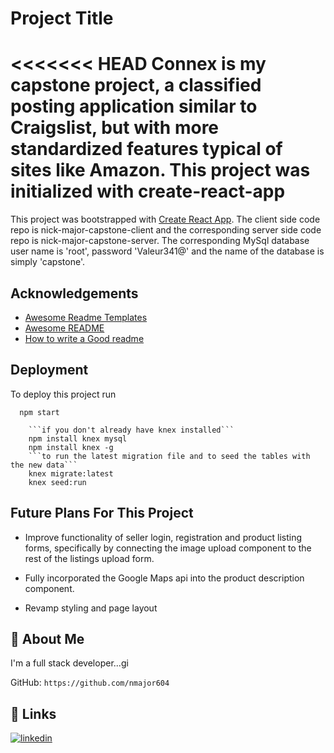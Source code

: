# Project Title

<<<<<<< HEAD
Connex is my capstone project, a classified posting application similar to Craigslist, but with more standardized features typical of sites like Amazon.
This project was initialized with create-react-app
=======
This project was bootstrapped with [Create React App](https://github.com/facebook/create-react-app).
The client side code repo is nick-major-capstone-client and the corresponding server side code repo is nick-major-capstone-server.
The corresponding MySql database user name is 'root', password 'Valeur341@' and the name of the database is simply 'capstone'.


## Acknowledgements

 - [Awesome Readme Templates](https://awesomeopensource.com/project/elangosundar/awesome-README-templates)
 - [Awesome README](https://github.com/matiassingers/awesome-readme)
 - [How to write a Good readme](https://bulldogjob.com/news/449-how-to-write-a-good-readme-for-your-github-project)


## Deployment

To deploy this project run

```node
  npm start

```
```knex
    ```if you don't already have knex installed```
    npm install knex mysql
    npm install knex -g
    ```to run the latest migration file and to seed the tables with the new data```
    knex migrate:latest
    knex seed:run
```

## Future Plans For This Project

- Improve functionality of seller login, registration and product listing forms, specifically by connecting the image upload component to the rest of the listings upload form. 

- Fully incorporated the Google Maps api into the product description component.

- Revamp styling and page layout 

## 🚀 About Me
I'm a full stack developer...gi

GitHub: `https://github.com/nmajor604`
## 🔗 Links

[![linkedin](www.linkedin.com/in/nick-j-major)](https://www.linkedin.com/)

